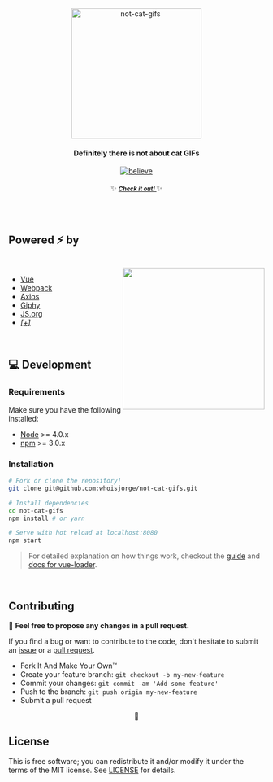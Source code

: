 <div align="center">
  <a href="https://cats.js.org"><img src="https://cdnjs.cloudflare.com/ajax/libs/emojione/2.2.7/assets/svg/1f63f.svg" width="256" height"256" alt="not-cat-gifs"></a>
  <br>
  <h4>Definitely there is not about cat GIFs</h4>
  <a href="https://forthebadge.com/"><img src="http://forthebadge.com/images/badges/its-not-a-lie-if-you-believe-it.svg" alt="believe"/></a>
  <br><br>
  ✨ <b><a href="https://cats.js.org"><small><i> Check it out! </i></small></a> </b> ✨
</div>

<br><br>

## Powered ⚡️ by

<br>
<a href="https://media.giphy.com/media/nR4L10XlJcSeQ/giphy.gif"><img src="https://media.giphy.com/media/xTiTntReleqBnhBNwQ/giphy.gif" width="279" align="right"/></a>

- [Vue](https://vuejs.org)
- [Webpack](https://webpack.github.io)
- [Axios](https://github.com/mzabriskie/axios)
- [Giphy](https://developers.giphy.com)
- [JS.org](https://JS.org)
- _[[+]](package.json)_

<br>

## 💻 Development

### Requirements

Make sure you have the following installed:

- [Node](https://nodejs.org) >= 4.0.x
- [npm](https://www.npmjs.com) >= 3.0.x

### Installation

``` bash
# Fork or clone the repository!
git clone git@github.com:whoisjorge/not-cat-gifs.git

# Install dependencies
cd not-cat-gifs
npm install # or yarn

# Serve with hot reload at localhost:8080
npm start
```

> For detailed explanation on how things work, checkout the [guide](http://vuejs-templates.github.io/webpack/) and [docs for vue-loader](http://vuejs.github.io/vue-loader).

<br>

## Contributing

🎉 __Feel free to propose any changes in a pull request.__

If you find a bug or want to contribute to the code, don't hesitate to submit an [issue](https://github.com/whoisjorge/not-cat-gifs/issues) or a [pull request](https://github.com/whoisjorge/not-cat-gifs/pulls).

- Fork It And Make Your Own™
- Create your feature branch: `git checkout -b my-new-feature`
- Commit your changes: `git commit -am 'Add some feature'`
- Push to the branch: `git push origin my-new-feature`
- Submit a pull request

<p align="center">🚡</p>

## License

This is free software; you can redistribute it and/or modify it under the terms of the MIT license. See [LICENSE](LICENSE) for details.

<!-- Thanks for watching! -->
